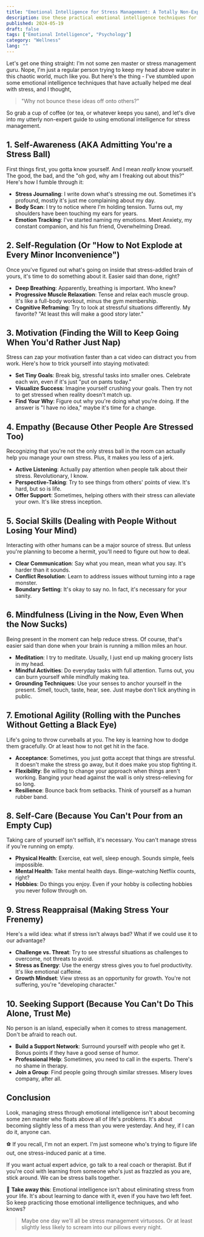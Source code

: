 ```yaml
---
title: "Emotional Intelligence for Stress Management: A Totally Non-Expert Guide to Keeping Your Cool (Sort Of)"
description: Use these practical emotional intelligence techniques for stress management. Learn to navigate life's challenges with humor and authenticity.
published: 2024-05-19
draft: false
tags: ["Emotional Intelligence", "Psychology"]
category: "Wellness"
lang: ""
---
```


<!-- ![Hero Image](./heroImage.jpg) -->

Let's get one thing straight: I'm not some zen master or stress management guru. Nope, I'm just a regular person trying to keep my head above water in this chaotic world, much like you. But here's the thing - I've stumbled upon some emotional intelligence techniques that have actually helped me deal with stress, and I thought,

> "Why not bounce these ideas off onto others?"

So grab a cup of coffee (or tea, or whatever keeps you sane), and let's dive into my utterly non-expert guide to using emotional intelligence for stress management.


## 1. Self-Awareness (AKA Admitting You're a Stress Ball)

First things first, you gotta know yourself. And I mean _really_ know yourself. The good, the bad, and the "oh god, why am I freaking out about this?" Here's how I fumble through it:

- **Stress Journaling**: I write down what's stressing me out. Sometimes it's profound, mostly it's just me complaining about my day.
- **Body Scan**: I try to notice where I'm holding tension. Turns out, my shoulders have been touching my ears for years.
- **Emotion Tracking**: I've started naming my emotions. Meet Anxiety, my constant companion, and his fun friend, Overwhelming Dread.

## 2. Self-Regulation (Or "How to Not Explode at Every Minor Inconvenience")

Once you've figured out what's going on inside that stress-addled brain of yours, it's time to do something about it. Easier said than done, right?

- **Deep Breathing**: Apparently, breathing is important. Who knew?
- **Progressive Muscle Relaxation**: Tense and relax each muscle group. It's like a full-body workout, minus the gym membership.
- **Cognitive Reframing**: Try to look at stressful situations differently. My favorite? "At least this will make a good story later."

## 3. Motivation (Finding the Will to Keep Going When You'd Rather Just Nap)

Stress can zap your motivation faster than a cat video can distract you from work. Here's how to trick yourself into staying motivated:

- **Set Tiny Goals**: Break big, stressful tasks into smaller ones. Celebrate each win, even if it's just "put on pants today."
- **Visualize Success**: Imagine yourself crushing your goals. Then try not to get stressed when reality doesn't match up.
- **Find Your Why**: Figure out why you're doing what you're doing. If the answer is "I have no idea," maybe it's time for a change.

## 4. Empathy (Because Other People Are Stressed Too)

Recognizing that you're not the only stress ball in the room can actually help you manage your own stress. Plus, it makes you less of a jerk.

- **Active Listening**: Actually pay attention when people talk about their stress. Revolutionary, I know.
- **Perspective-Taking**: Try to see things from others' points of view. It's hard, but so is life.
- **Offer Support**: Sometimes, helping others with their stress can alleviate your own. It's like stress inception.

## 5. Social Skills (Dealing with People Without Losing Your Mind)

Interacting with other humans can be a major source of stress. But unless you're planning to become a hermit, you'll need to figure out how to deal.

- **Clear Communication**: Say what you mean, mean what you say. It's harder than it sounds.
- **Conflict Resolution**: Learn to address issues without turning into a rage monster.
- **Boundary Setting**: It's okay to say no. In fact, it's necessary for your sanity.

## 6. Mindfulness (Living in the Now, Even When the Now Sucks)

Being present in the moment can help reduce stress. Of course, that's easier said than done when your brain is running a million miles an hour.

- **Meditation**: I try to meditate. Usually, I just end up making grocery lists in my head.
- **Mindful Activities**: Do everyday tasks with full attention. Turns out, you can burn yourself while mindfully making tea.
- **Grounding Techniques**: Use your senses to anchor yourself in the present. Smell, touch, taste, hear, see. Just maybe don't lick anything in public.

## 7. Emotional Agility (Rolling with the Punches Without Getting a Black Eye)

Life's going to throw curveballs at you. The key is learning how to dodge them gracefully. Or at least how to not get hit in the face.

- **Acceptance**: Sometimes, you just gotta accept that things are stressful. It doesn't make the stress go away, but it does make you stop fighting it.
- **Flexibility**: Be willing to change your approach when things aren't working. Banging your head against the wall is only stress-relieving for so long.
- **Resilience**: Bounce back from setbacks. Think of yourself as a human rubber band.

## 8. Self-Care (Because You Can't Pour from an Empty Cup)

Taking care of yourself isn't selfish, it's necessary. You can't manage stress if you're running on empty.

- **Physical Health**: Exercise, eat well, sleep enough. Sounds simple, feels impossible.
- **Mental Health**: Take mental health days. Binge-watching Netflix counts, right?
- **Hobbies**: Do things you enjoy. Even if your hobby is collecting hobbies you never follow through on.

## 9. Stress Reappraisal (Making Stress Your Frenemy)

Here's a wild idea: what if stress isn't always bad? What if we could use it to our advantage?

- **Challenge vs. Threat**: Try to see stressful situations as challenges to overcome, not threats to avoid.
- **Stress as Energy**: Use the energy stress gives you to fuel productivity. It's like emotional caffeine.
- **Growth Mindset**: View stress as an opportunity for growth. You're not suffering, you're "developing character."

## 10. Seeking Support (Because You Can't Do This Alone, Trust Me)

No person is an island, especially when it comes to stress management. Don't be afraid to reach out.

- **Build a Support Network**: Surround yourself with people who get it. Bonus points if they have a good sense of humor.
- **Professional Help**: Sometimes, you need to call in the experts. There's no shame in therapy.
- **Join a Group**: Find people going through similar stresses. Misery loves company, after all.

## Conclusion

Look, managing stress through emotional intelligence isn't about becoming some zen master who floats above all of life's problems. It's about becoming slightly less of a mess than you were yesterday. And hey, if I can do it, anyone can.

⚽ If you recall, I'm not an expert. I'm just someone who's trying to figure life out, one stress-induced panic at a time.

If you want actual expert advice, go talk to a real coach or therapist. But if you're cool with learning from someone who's just as frazzled as you are, stick around. We can be stress balls together.

🔆 **Take away this**: Emotional intelligence isn't about eliminating stress from your life. It's about learning to dance with it, even if you have two left feet. So keep practicing those emotional intelligence techniques, and who knows?

> Maybe one day we'll all be stress management virtuosos. Or at least slightly less likely to scream into our pillows every night.
